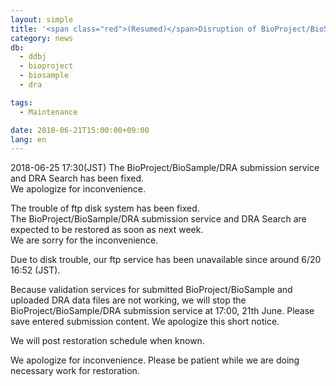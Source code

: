 ```yaml
---
layout: simple
title: '<span class="red">(Resumed)</span>Disruption of BioProject/BioSample/DRA submission and ftp services caused by disk trouble'
category: news
db:
  - ddbj
  - bioproject
  - biosample
  - dra

tags:
  - Maintenance

date: 2018-06-21T15:00:00+09:00
lang: en
---
```


<p class="red">2018-06-25 17:30(JST) The BioProject/BioSample/DRA submission service and DRA Search has been fixed.<br>We apologize for inconvenience. </p>

<p class="red">The trouble of ftp disk system has been fixed. <br>The BioProject/BioSample/DRA submission service and DRA Search are expected to be restored as soon as next week.<br>We are sorry for the inconvenience.</p>

<p>Due to disk trouble, our ftp service has been unavailable since around 6/20 16:52 (JST).</p>

<p>Because validation services for submitted BioProject/BioSample and uploaded DRA data files are not working, we will stop the BioProject/BioSample/DRA submission service at 17:00, 21th June. Please save entered submission content. We apologize this short notice.</p>

<p>We will post restoration schedule when known.</p>

<p>We apologize for inconvenience. Please be patient while we are doing necessary work for restoration.</p>
